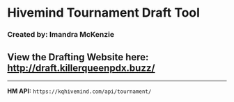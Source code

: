 # Hivemind Tournament Draft Tool

### Created by: Imandra McKenzie

## View the Drafting Website here: http://draft.killerqueenpdx.buzz/

---

**HM API:** `https://kqhivemind.com/api/tournament/`